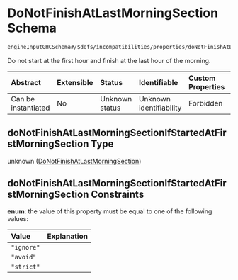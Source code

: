 # DoNotFinishAtLastMorningSection Schema

```txt
engineInputGHCSchema#/$defs/incompatibilities/properties/doNotFinishAtLastMorningSectionIfStartedAtFirstMorningSection
```

Do not start at the first hour and finish at the last hour of the morning.

| Abstract            | Extensible | Status         | Identifiable            | Custom Properties | Additional Properties | Access Restrictions | Defined In                                                        |
| :------------------ | :--------- | :------------- | :---------------------- | :---------------- | :-------------------- | :------------------ | :---------------------------------------------------------------- |
| Can be instantiated | No         | Unknown status | Unknown identifiability | Forbidden         | Allowed               | none                | [ghc.schema.json*](../out/ghc.schema.json "open original schema") |

## doNotFinishAtLastMorningSectionIfStartedAtFirstMorningSection Type

unknown ([DoNotFinishAtLastMorningSection](ghc-defs-incompatibilities-properties-donotfinishatlastmorningsection.md))

## doNotFinishAtLastMorningSectionIfStartedAtFirstMorningSection Constraints

**enum**: the value of this property must be equal to one of the following values:

| Value      | Explanation |
| :--------- | :---------- |
| `"ignore"` |             |
| `"avoid"`  |             |
| `"strict"` |             |
